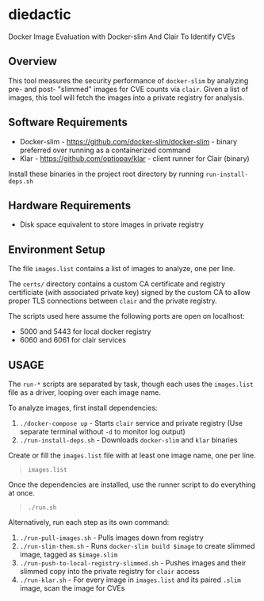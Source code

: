 # diedactic
Docker Image Evaluation with Docker-slim And Clair To Identify CVEs

## Overview

This tool measures the security performance of `docker-slim` by analyzing pre- and post- "slimmed" images for CVE counts via `clair`.  Given a list of images, this tool will fetch the images into a private registry for analysis.  

## Software Requirements

- Docker-slim - https://github.com/docker-slim/docker-slim - binary preferred over running as a containerized command
- Klar - https://github.com/optiopay/klar - client runner for Clair (binary)

Install these binaries in the project root directory by running `run-install-deps.sh`

## Hardware Requirements

- Disk space equivalent to store images in private registry

## Environment Setup

The file `images.list` contains a list of images to analyze, one per line.  

The `certs/` directory contains a custom CA certificate and registry certificiate (with associated private key) signed by the custom CA to allow proper TLS connections between `clair` and the private registry.

The scripts used here assume the following ports are open on localhost:

- 5000 and 5443 for local docker registry
- 6060 and 6061 for clair services

## USAGE

The `run-*` scripts are separated by task, though each uses the `images.list` file as a driver, looping over each image name.  

To analyze images, first install dependencies:

1. `./docker-compose up` - Starts `clair` service and private registry (Use separate terminal without `-d` to monitor log output)
1. `./run-install-deps.sh` - Downloads `docker-slim` and `klar` binaries


Create or fill the `images.list` file with at least one image name, one per line.

> `images.list`

Once the dependencies are installed, use the runner script to do everything at once.

> `./run.sh`

Alternatively, run each step as its own command:

1. `./run-pull-images.sh` - Pulls images down from registry
1. `./run-slim-them.sh` - Runs `docker-slim build $image` to create slimmed image, tagged as `$image.slim`
1. `./run-push-to-local-registry-slimmed.sh` - Pushes images and their slimmed copy into the private registry for `clair` access
1. `./run-klar.sh` - For every image in `images.list` and its paired `.slim` image, scan the image for CVEs


